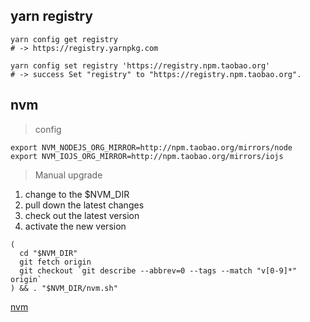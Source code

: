 ## yarn registry
```shell
yarn config get registry
# -> https://registry.yarnpkg.com

yarn config set registry 'https://registry.npm.taobao.org'
# -> success Set "registry" to "https://registry.npm.taobao.org".

```

## nvm
> config

```shell
export NVM_NODEJS_ORG_MIRROR=http://npm.taobao.org/mirrors/node
export NVM_IOJS_ORG_MIRROR=http://npm.taobao.org/mirrors/iojs
```

> Manual upgrade

1. change to the $NVM_DIR
2. pull down the latest changes
3. check out the latest version
4. activate the new version

```
(
  cd "$NVM_DIR"
  git fetch origin
  git checkout `git describe --abbrev=0 --tags --match "v[0-9]*" origin`
) && . "$NVM_DIR/nvm.sh"
```
[nvm](https://github.com/creationix/nvm#manual-upgrade)
